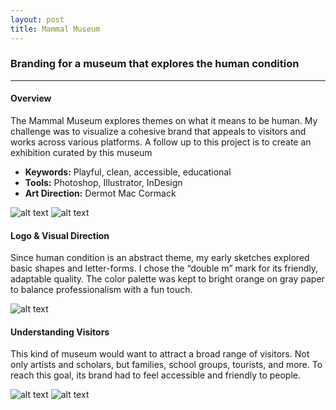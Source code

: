```yaml
---
layout: post
title: Mammal Museum
---
```


### Branding for a museum that explores the human condition
----
#### Overview
The Mammal Museum explores themes on what it means to be human. My challenge was to visualize a cohesive brand that appeals to visitors and works across various platforms. A follow up to this project is to create an exhibition curated by this museum

* **Keywords:** Playful, clean, accessible, educational
* **Tools:** Photoshop, Illustrator, InDesign
* **Art Direction:** Dermot Mac Cormack

![alt text](https://robinsdesk.github.io/images/mammal/1.jpg "Alt text")
![alt text](https://robinsdesk.github.io/images/mammal/2.jpg "Alt text")

#### Logo & Visual Direction
Since human condition is an abstract theme, my early sketches explored basic shapes and letter-forms. I chose the “double m” mark for its friendly, adaptable quality. The color palette was kept to bright orange on gray paper to balance professionalism with a fun touch.

![alt text](https://robinsdesk.github.io/images/mammal/3.png "Alt text")

#### Understanding Visitors
This kind of museum would want to attract a broad range of visitors. Not only artists and scholars, but families, school groups, tourists, and more. To reach this goal, its brand had to feel accessible and friendly to people.

![alt text](https://robinsdesk.github.io/images/mammal/5.png "Alt text")
![alt text](https://robinsdesk.github.io/images/mammal/6.png "Alt text")
